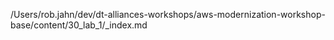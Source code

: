 /Users/rob.jahn/dev/dt-alliances-workshops/aws-modernization-workshop-base/content/30_lab_1/_index.md